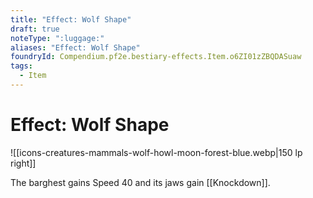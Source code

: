 ```yaml
---
title: "Effect: Wolf Shape"
draft: true
noteType: ":luggage:"
aliases: "Effect: Wolf Shape"
foundryId: Compendium.pf2e.bestiary-effects.Item.o6ZI01zZBQDASuaw
tags:
  - Item
---
```


# Effect: Wolf Shape
![[icons-creatures-mammals-wolf-howl-moon-forest-blue.webp|150 lp right]]

The barghest gains Speed 40 and its jaws gain [[Knockdown]].
